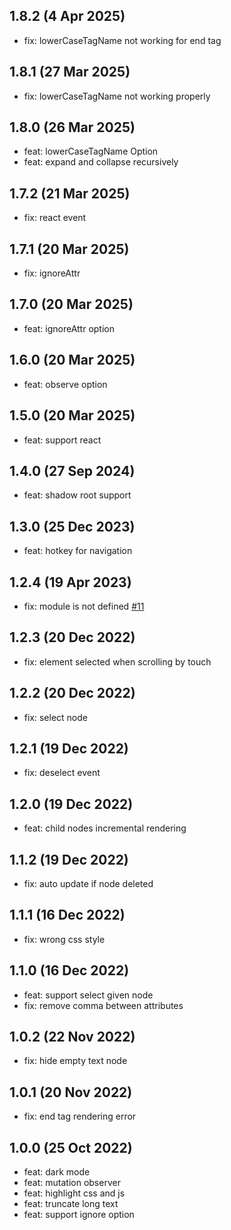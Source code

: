 ## 1.8.2 (4 Apr 2025)

* fix: lowerCaseTagName not working for end tag

## 1.8.1 (27 Mar 2025)

* fix: lowerCaseTagName not working properly

## 1.8.0 (26 Mar 2025)

* feat: lowerCaseTagName Option
* feat: expand and collapse recursively

## 1.7.2 (21 Mar 2025)

* fix: react event

## 1.7.1 (20 Mar 2025)

* fix: ignoreAttr

## 1.7.0 (20 Mar 2025)

* feat: ignoreAttr option

## 1.6.0 (20 Mar 2025)

* feat: observe option

## 1.5.0 (20 Mar 2025)

* feat: support react

## 1.4.0 (27 Sep 2024)

* feat: shadow root support

## 1.3.0 (25 Dec 2023)

* feat: hotkey for navigation

## 1.2.4 (19 Apr 2023)

* fix: module is not defined [#11](https://github.com/liriliri/luna/issues/11)

## 1.2.3 (20 Dec 2022)

* fix: element selected when scrolling by touch

## 1.2.2 (20 Dec 2022)

* fix: select node

## 1.2.1 (19 Dec 2022)

* fix: deselect event

## 1.2.0 (19 Dec 2022)

* feat: child nodes incremental rendering

## 1.1.2 (19 Dec 2022)

* fix: auto update if node deleted

## 1.1.1 (16 Dec 2022)

* fix: wrong css style

## 1.1.0 (16 Dec 2022)

* feat: support select given node
* fix: remove  comma between attributes

## 1.0.2 (22 Nov 2022)

* fix: hide empty text node

## 1.0.1 (20 Nov 2022)

* fix: end tag rendering error

## 1.0.0 (25 Oct 2022)

* feat: dark mode
* feat: mutation observer
* feat: highlight css and js
* feat: truncate long text
* feat: support ignore option
